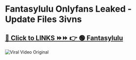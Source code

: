
 # Fantasylulu Onlyfans Leaked - Update Files 3ivns

## <h2><a href="https://clipsfans.com/Fantasylulu&ref=git">🔗 Click to LINKS ⏩⏩ 👉 🟢 Fantasylulu </a></h2>

<a href="https://clipsfans.com/Fantasylulu&ref=git" rel="nofollow" data-target="animated-image.originalLink"><img src="https://i.ibb.co.com/xMMVF88/686577567.gif" alt="Viral Video Original" style="max-width: 100%; display: inline-block;" data-target="animated-image.originalImage"></a>


